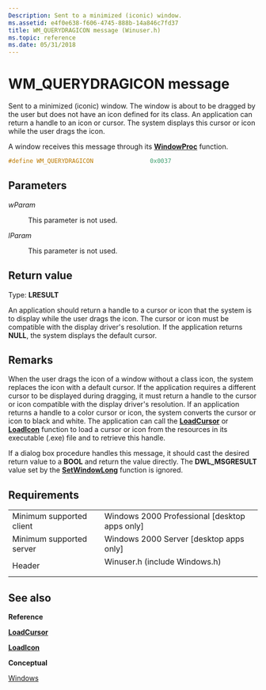 ```yaml
---
Description: Sent to a minimized (iconic) window.
ms.assetid: e4f0e638-f606-4745-888b-14a846c7fd37
title: WM_QUERYDRAGICON message (Winuser.h)
ms.topic: reference
ms.date: 05/31/2018
---
```


# WM\_QUERYDRAGICON message

Sent to a minimized (iconic) window. The window is about to be dragged by the user but does not have an icon defined for its class. An application can return a handle to an icon or cursor. The system displays this cursor or icon while the user drags the icon.

A window receives this message through its [**WindowProc**](https://msdn.microsoft.com/en-us/library/ms633573(v=VS.85).aspx) function.


```C++
#define WM_QUERYDRAGICON                0x0037
```



## Parameters

<dl> <dt>

*wParam* 
</dt> <dd>

This parameter is not used.

</dd> <dt>

*lParam* 
</dt> <dd>

This parameter is not used.

</dd> </dl>

## Return value

Type: **LRESULT**

An application should return a handle to a cursor or icon that the system is to display while the user drags the icon. The cursor or icon must be compatible with the display driver's resolution. If the application returns **NULL**, the system displays the default cursor.

## Remarks

When the user drags the icon of a window without a class icon, the system replaces the icon with a default cursor. If the application requires a different cursor to be displayed during dragging, it must return a handle to the cursor or icon compatible with the display driver's resolution. If an application returns a handle to a color cursor or icon, the system converts the cursor or icon to black and white. The application can call the [**LoadCursor**](https://msdn.microsoft.com/en-us/library/ms648391(v=VS.85).aspx) or [**LoadIcon**](https://msdn.microsoft.com/en-us/library/ms648072(v=VS.85).aspx) function to load a cursor or icon from the resources in its executable (.exe) file and to retrieve this handle.

If a dialog box procedure handles this message, it should cast the desired return value to a **BOOL** and return the value directly. The **DWL\_MSGRESULT** value set by the [**SetWindowLong**](https://msdn.microsoft.com/en-us/library/ms633591(v=VS.85).aspx) function is ignored.

## Requirements



|                                     |                                                                                                          |
|-------------------------------------|----------------------------------------------------------------------------------------------------------|
| Minimum supported client<br/> | Windows 2000 Professional \[desktop apps only\]<br/>                                               |
| Minimum supported server<br/> | Windows 2000 Server \[desktop apps only\]<br/>                                                     |
| Header<br/>                   | <dl> <dt>Winuser.h (include Windows.h)</dt> </dl> |



## See also

<dl> <dt>

**Reference**
</dt> <dt>

[**LoadCursor**](https://msdn.microsoft.com/en-us/library/ms648391(v=VS.85).aspx)
</dt> <dt>

[**LoadIcon**](https://msdn.microsoft.com/en-us/library/ms648072(v=VS.85).aspx)
</dt> <dt>

**Conceptual**
</dt> <dt>

[Windows](windows.md)
</dt> </dl>

 

 




